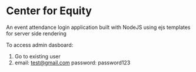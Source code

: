 # Center for Equity

An event attendance login application built with NodeJS using ejs templates for server side rendering

To access admin dasboard:
1. Go to existing user
2. email: test@gmail.com    password: password123
